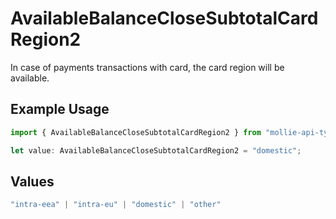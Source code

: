 # AvailableBalanceCloseSubtotalCardRegion2

In case of payments transactions with card, the card region will be available.

## Example Usage

```typescript
import { AvailableBalanceCloseSubtotalCardRegion2 } from "mollie-api-typescript/models/operations";

let value: AvailableBalanceCloseSubtotalCardRegion2 = "domestic";
```

## Values

```typescript
"intra-eea" | "intra-eu" | "domestic" | "other"
```